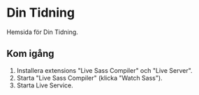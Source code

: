 # Din Tidning

Hemsida för Din Tidning.

## Kom igång
1. Installera extensions "Live Sass Compiler" och "Live Server".
2. Starta "Live Sass Compiler" (klicka "Watch Sass").
3. Starta Live Service.
